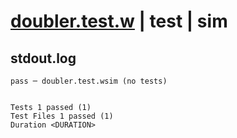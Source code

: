# [doubler.test.w](../../../../../examples/tests/valid/doubler.test.w) | test | sim

## stdout.log
```log
pass ─ doubler.test.wsim (no tests)
 
 
Tests 1 passed (1)
Test Files 1 passed (1)
Duration <DURATION>
```

